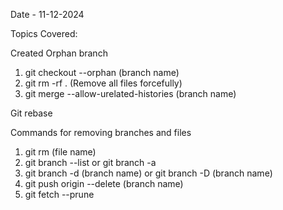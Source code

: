 Date - 11-12-2024

Topics Covered:

Created Orphan branch

1. git checkout --orphan (branch name)
2. git rm -rf . (Remove all files forcefully)
3. git merge --allow-urelated-histories (branch name)

Git rebase

Commands for removing branches and files

1. git rm (file name)
2. git branch --list or git branch -a
3. git branch -d (branch name) or git branch -D (branch name)
4. git push origin --delete (branch name)
5. git fetch --prune
